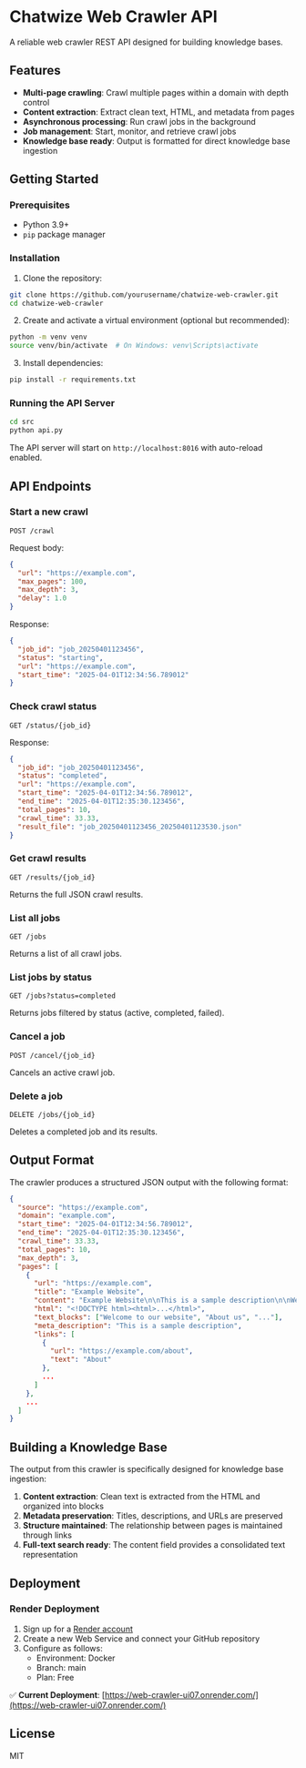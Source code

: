 # Chatwize Web Crawler API

A reliable web crawler REST API designed for building knowledge bases.

## Features

- **Multi-page crawling**: Crawl multiple pages within a domain with depth control
- **Content extraction**: Extract clean text, HTML, and metadata from pages
- **Asynchronous processing**: Run crawl jobs in the background
- **Job management**: Start, monitor, and retrieve crawl jobs
- **Knowledge base ready**: Output is formatted for direct knowledge base ingestion

## Getting Started

### Prerequisites

- Python 3.9+
- `pip` package manager

### Installation

1. Clone the repository:
```bash
git clone https://github.com/yourusername/chatwize-web-crawler.git
cd chatwize-web-crawler
```

2. Create and activate a virtual environment (optional but recommended):
```bash
python -m venv venv
source venv/bin/activate  # On Windows: venv\Scripts\activate
```

3. Install dependencies:
```bash
pip install -r requirements.txt
```

### Running the API Server

```bash
cd src
python api.py
```

The API server will start on `http://localhost:8016` with auto-reload enabled.

## API Endpoints

### Start a new crawl

```
POST /crawl
```

Request body:
```json
{
  "url": "https://example.com",
  "max_pages": 100,
  "max_depth": 3,
  "delay": 1.0
}
```

Response:
```json
{
  "job_id": "job_20250401123456",
  "status": "starting",
  "url": "https://example.com",
  "start_time": "2025-04-01T12:34:56.789012"
}
```

### Check crawl status

```
GET /status/{job_id}
```

Response:
```json
{
  "job_id": "job_20250401123456",
  "status": "completed",
  "url": "https://example.com",
  "start_time": "2025-04-01T12:34:56.789012",
  "end_time": "2025-04-01T12:35:30.123456",
  "total_pages": 10,
  "crawl_time": 33.33,
  "result_file": "job_20250401123456_20250401123530.json"
}
```

### Get crawl results

```
GET /results/{job_id}
```

Returns the full JSON crawl results.

### List all jobs

```
GET /jobs
```

Returns a list of all crawl jobs.

### List jobs by status

```
GET /jobs?status=completed
```

Returns jobs filtered by status (active, completed, failed).

### Cancel a job

```
POST /cancel/{job_id}
```

Cancels an active crawl job.

### Delete a job

```
DELETE /jobs/{job_id}
```

Deletes a completed job and its results.

## Output Format

The crawler produces a structured JSON output with the following format:

```json
{
  "source": "https://example.com",
  "domain": "example.com",
  "start_time": "2025-04-01T12:34:56.789012",
  "end_time": "2025-04-01T12:35:30.123456",
  "crawl_time": 33.33,
  "total_pages": 10,
  "max_depth": 3,
  "pages": [
    {
      "url": "https://example.com",
      "title": "Example Website",
      "content": "Example Website\n\nThis is a sample description\n\nWelcome to our website...",
      "html": "<!DOCTYPE html><html>...</html>",
      "text_blocks": ["Welcome to our website", "About us", "..."],
      "meta_description": "This is a sample description",
      "links": [
        {
          "url": "https://example.com/about",
          "text": "About"
        },
        ...
      ]
    },
    ...
  ]
}
```

## Building a Knowledge Base

The output from this crawler is specifically designed for knowledge base ingestion:

1. **Content extraction**: Clean text is extracted from the HTML and organized into blocks
2. **Metadata preservation**: Titles, descriptions, and URLs are preserved
3. **Structure maintained**: The relationship between pages is maintained through links
4. **Full-text search ready**: The content field provides a consolidated text representation

## Deployment

### Render Deployment

1. Sign up for a [Render account](https://render.com/)
2. Create a new Web Service and connect your GitHub repository
3. Configure as follows:
   - Environment: Docker
   - Branch: main
   - Plan: Free

✅ **Current Deployment**: [https://web-crawler-ui07.onrender.com/](https://web-crawler-ui07.onrender.com/)

## License

MIT